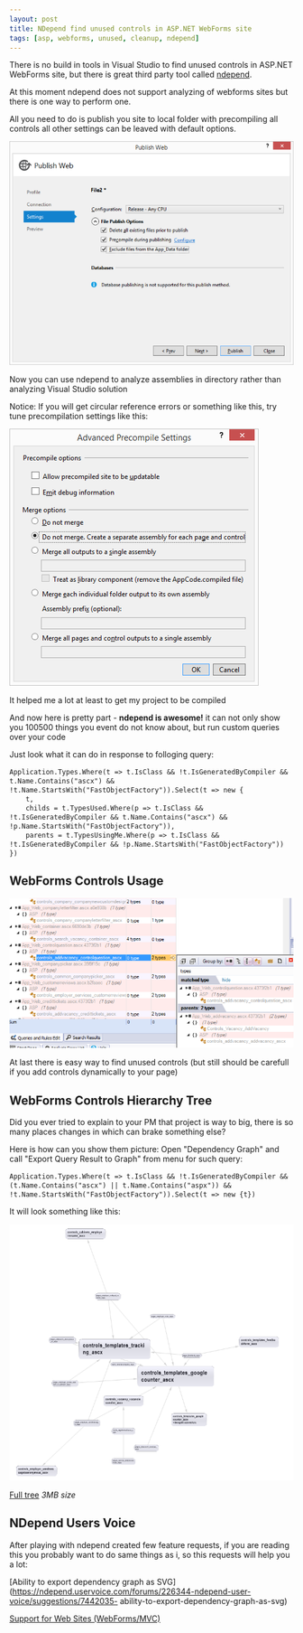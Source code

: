 ```yaml
---
layout: post
title: NDepend find unused controls in ASP.NET WebForms site
tags: [asp, webforms, unused, cleanup, ndepend]
---
```


There is no build in tools in Visual Studio to find unused controls in ASP.NET WebForms site, but there is great third party tool called [ndepend](http://www.ndepend.com/).

At this moment ndepend does not support analyzing of webforms sites but there is one way to perform one.

All you need to do is publish you site to local folder with precompiling all controls all other settings can be leaved with default options.

![Precompile](/images/ndepend/precompile.png)

Now you can use ndepend to analyze assemblies in directory rather than analyzing Visual Studio solution

Notice: If you will get circular reference errors or something like this, try tune precompilation settings like this:

![Precompile settings](/images/ndepend/precompile_settings.png)

It helped me a lot at least to get my project to be compiled

And now here is pretty part - **ndepend is awesome!** it can not only show you 100500 things you event do not know about, but run custom queries over your code

Just look what it can do in response to folloging query:

    Application.Types.Where(t => t.IsClass && !t.IsGeneratedByCompiler && t.Name.Contains("ascx") && !t.Name.StartsWith("FastObjectFactory")).Select(t => new {
        t,
        childs = t.TypesUsed.Where(p => t.IsClass && !t.IsGeneratedByCompiler && t.Name.Contains("ascx") && !p.Name.StartsWith("FastObjectFactory")),
        parents = t.TypesUsingMe.Where(p => t.IsClass && !t.IsGeneratedByCompiler && !p.Name.StartsWith("FastObjectFactory"))
    })


WebForms Controls Usage
-----------------------

![WebForms Controls Usage](/images/ndepend/ndepend_webforms_controls_usage.png)

At last there is easy way to find unused controls (but still should be carefull if you add controls dynamically to your page)


WebForms Controls Hierarchy Tree
--------------------------------

Did you ever tried to explain to your PM that project is way to big, there is so many places changes in which can brake something else?

Here is how can you show them picture: Open "Dependency Graph" and call "Export Query Result to Graph" from menu for such query:

    Application.Types.Where(t => t.IsClass && !t.IsGeneratedByCompiler && (t.Name.Contains("ascx") || t.Name.Contains("aspx")) && !t.Name.StartsWith("FastObjectFactory")).Select(t => new {t})

It will look something like this:

![WebForms Controls Hierarchy](/images/ndepend/ndepend_webforms_controls_hierarchy_preview.png)

[Full tree](/images/ndepend/ndepend_webforms_controls_hierarchy.png) *3MB size*

NDepend Users Voice
-------------------

After playing with ndepend created few feature requests, if you are reading this you probably want to do same things as i, so this requests will help you a lot:

[Ability to export dependency graph as SVG](https://ndepend.uservoice.com/forums/226344-ndepend-user-voice/suggestions/7442035-
ability-to-export-dependency-graph-as-svg)

[Support for Web Sites (WebForms/MVC)](https://ndepend.uservoice.com/forums/226344-ndepend-user-voice/suggestions/7442068-support-for-web-sites-webforms-mvc)
